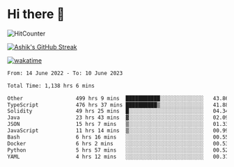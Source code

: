 # Hi there 👋

![HitCounter](https://hits.seeyoufarm.com/api/count/incr/badge.svg?url=https%3A%2F%2Fgithub.com%2Fashrhmn1212%2Fhit-counter)

<!-- ![Contribution Graph](https://github-readme-activity-graph.cyclic.app/graph?username=ashrhmn) -->


<!-- [![Top Langs](https://github-readme-stats.vercel.app/api/top-langs/?username=ashrhmn&layout=compact&theme=synthwave&langs_count=10&card_width=445)](https://github.com/anuraghazra/github-readme-stats) -->

[![Ashik's GitHub Streak](https://github-readme-streak-stats.herokuapp.com/?user=ashrhmn&theme=blood&fire=DD7F1C&background=151515&dates=9f9f9f&border=DD2727)](https://git.io/streak-stats)

<!-- ![Ashik's GitHub stats](https://github-readme-stats.vercel.app/api/?username=ashrhmn&show_icons=true&title_color=fff&icon_color=79ff97&text_color=9f9f9f&bg_color=151515) -->

[![wakatime](https://wakatime.com/badge/user/3df86613-ba63-4631-8e65-0ff18e7becad.svg)](https://wakatime.com/@3df86613-ba63-4631-8e65-0ff18e7becad)

<!--START_SECTION:waka-->

```txt
From: 14 June 2022 - To: 10 June 2023

Total Time: 1,138 hrs 6 mins

Other                 499 hrs 9 mins  ███████████░░░░░░░░░░░░░░   43.86 %
TypeScript            476 hrs 37 mins ██████████▒░░░░░░░░░░░░░░   41.88 %
Solidity              49 hrs 25 mins  █░░░░░░░░░░░░░░░░░░░░░░░░   04.34 %
Java                  23 hrs 43 mins  ▓░░░░░░░░░░░░░░░░░░░░░░░░   02.09 %
JSON                  15 hrs 7 mins   ▒░░░░░░░░░░░░░░░░░░░░░░░░   01.33 %
JavaScript            11 hrs 14 mins  ▒░░░░░░░░░░░░░░░░░░░░░░░░   00.99 %
Bash                  6 hrs 16 mins   ░░░░░░░░░░░░░░░░░░░░░░░░░   00.55 %
Docker                6 hrs 2 mins    ░░░░░░░░░░░░░░░░░░░░░░░░░   00.53 %
Python                5 hrs 57 mins   ░░░░░░░░░░░░░░░░░░░░░░░░░   00.52 %
YAML                  4 hrs 12 mins   ░░░░░░░░░░░░░░░░░░░░░░░░░   00.37 %
```

<!--END_SECTION:waka-->


<!--### Most Used Languages
<img src="https://wakatime.com/share/@ashrhmn/24ecb986-5bf8-4607-af7f-0aab08908d8c.png" />

### Favourite Tools
<img src="https://wakatime.com/share/@ashrhmn/f4e08015-f3bc-460a-9228-95a3ba11c604.png" />-->

